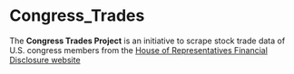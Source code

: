 # Congress_Trades
The **Congress Trades Project** is an initiative to scrape stock trade data of U.S. congress members from the [House of Representatives Financial Disclosure website](https://disclosures-clerk.house.gov/FinancialDisclosure)
